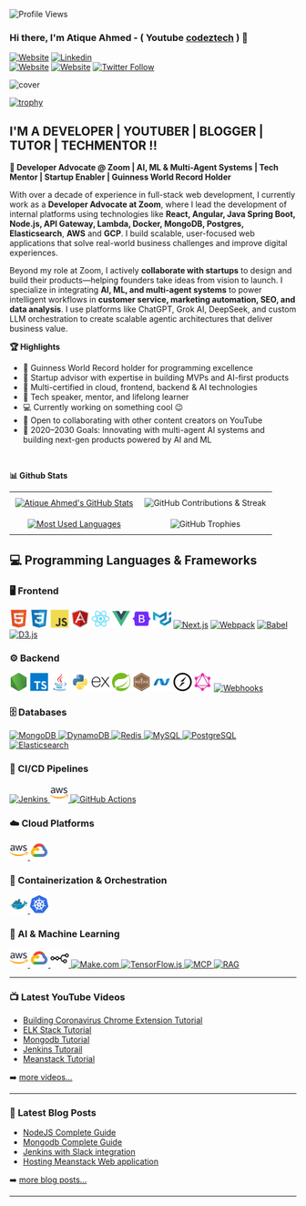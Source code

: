 ![Profile Views](https://komarev.com/ghpvc/?username=codeztech-atique&color=4a90e2)
### Hi there, I'm Atique Ahmed - ( Youtube [codeztech][youtube] ) 👋 

[![Website](https://img.shields.io/website?label=atiqueahmed.com&style=for-the-badge&url=https%3A%2F%2Fatiqueahmed.com)](https://atiqueahmed.com)
[![Linkedin](https://img.shields.io/website?label=Atique_Ahmed_LinkedIn&style=for-the-badge&url=https%3A%2F%2Fwww.linkedin.com/in/iamatiqueahmed)](https://www.linkedin.com/in/iamatiqueahmed)  
[![Website](https://img.shields.io/website?label=www.codeztech.com&style=for-the-badge&url=https%3A%2F%2Fwww.codeztech.com)](https://www.codeztech.com)
[![Website](https://img.shields.io/website?label=Codeztech_GitHub&style=for-the-badge&url=https%3A%2F%2Fgithub.com/Codez-Tech)](https://github.com/Codez-Tech)
[![Twitter Follow](https://img.shields.io/twitter/follow/codez_tech?color=1DA1F2&logo=twitter&style=for-the-badge)](https://twitter.com/intent/follow?original_referer=https%3A%2F%2Fgithub.com%2FcodeSTACKr&screen_name=codez_tech)

![cover](https://codeztech-atique.github.io/codeztech.png)

[![trophy](https://github-profile-trophy.vercel.app/?username=ryo-ma)](https://github.com/ryo-ma/github-profile-trophy)

## I'M A DEVELOPER | YOUTUBER | BLOGGER | TUTOR | TECHMENTOR !!

**🚀 Developer Advocate @ Zoom | AI, ML & Multi-Agent Systems | Tech Mentor | Startup Enabler | Guinness World Record Holder**

With over a decade of experience in full-stack web development, I currently work as a **Developer Advocate at Zoom**, where I lead the development of internal platforms using technologies like **React, Angular, Java Spring Boot, Node.js, API Gateway, Lambda, Docker, MongoDB, Postgres, Elasticsearch**, **AWS** and **GCP**. I build scalable, user-focused web applications that solve real-world business challenges and improve digital experiences.

Beyond my role at Zoom, I actively **collaborate with startups** to design and build their products—helping founders take ideas from vision to launch. I specialize in integrating **AI, ML, and multi-agent systems** to power intelligent workflows in **customer service, marketing automation, SEO, and data analysis**. I use platforms like ChatGPT, Grok AI, DeepSeek, and custom LLM orchestration to create scalable agentic architectures that deliver business value.


**🏆 Highlights**

- 🏅 Guinness World Record holder for programming excellence
- 🚀 Startup advisor with expertise in building MVPs and AI-first products
- 📜 Multi-certified in cloud, frontend, backend & AI technologies
- 🎤 Tech speaker, mentor, and lifelong learner
- 💻 Currently working on something cool 😉
- 👯 Open to collaborating with other content creators on YouTube
- 🥅 2020–2030 Goals: Innovating with multi-agent AI systems and building next-gen products powered by AI and ML

<br />

**📊 Github Stats**
<table align="center" cellspacing="0" cellpadding="0">
  <tr>
    <td style="padding:10px;text-align:center;vertical-align:top;">
      <a href="https://github.com/codeztech-atique">
        <img
          src="https://github-readme-stats.vercel.app/api?username=codeztech-atique&show_icons=true&count_private=true&theme=default&border_radius=10&hide_border=true"
          alt="Atique Ahmed's GitHub Stats"
        />
      </a>
    </td>
    <td style="padding:10px;text-align:center;vertical-align:top;">
      <img
        src="https://github-readme-streak-stats.herokuapp.com?user=codeztech-atique&theme=default&hide_border=true&ring=DDDDDD"
        alt="GitHub Contributions & Streak"
      />
    </td>
  </tr>
  <tr>
    <td style="padding:10px;text-align:center;vertical-align:top;">
      <a href="https://github.com/codeztech-atique/github-readme-stats">
        <img
          src="https://github-readme-stats.vercel.app/api/top-langs/?username=codeztech-atique&layout=compact&langs_count=6&theme=default&hide_border=true"
          alt="Most Used Languages"
        />
      </a>
    </td>
    <td style="padding:10px;text-align:center;vertical-align:top;">
      <img
        src="https://github-profile-trophy.vercel.app/?username=codeztech-atique&theme=default&no-frame=true&row=1&column=4"
        alt="GitHub Trophies"
      />
    </td>
  </tr>
</table>


## 💻 Programming Languages & Frameworks

### 🖥️ Frontend
<p align="left">
  <a href="https://www.w3schools.com/html/"       title="HTML5"><img src="https://raw.githubusercontent.com/devicons/devicon/master/icons/html5/html5-original.svg"             width="32" alt="HTML5" /></a>
  <a href="https://www.w3schools.com/css/"        title="CSS3"><img src="https://raw.githubusercontent.com/devicons/devicon/master/icons/css3/css3-original.svg"               width="32" alt="CSS3" /></a>
  <a href="https://www.w3schools.com/js/"         title="JavaScript"><img src="https://raw.githubusercontent.com/devicons/devicon/master/icons/javascript/javascript-original.svg"   width="32" alt="JavaScript" /></a>
  <a href="https://angular.io/"                   title="Angular"><img src="https://raw.githubusercontent.com/devicons/devicon/master/icons/angularjs/angularjs-original.svg"           width="32" alt="Angular" /></a>
  <a href="https://reactjs.org/"                  title="React"><img src="https://raw.githubusercontent.com/devicons/devicon/master/icons/react/react-original.svg"                     width="32" alt="React" /></a>
  <a href="https://vuejs.org/"                    title="Vue.js"><img src="https://raw.githubusercontent.com/devicons/devicon/master/icons/vuejs/vuejs-original.svg"                   width="32" alt="Vue.js" /></a>
  <a href="https://getbootstrap.com/"             title="Bootstrap"><img src="https://raw.githubusercontent.com/devicons/devicon/master/icons/bootstrap/bootstrap-plain.svg"               width="32" alt="Bootstrap" /></a>
  <a href="https://material-ui.com/"              title="Material-UI"><img src="https://raw.githubusercontent.com/devicons/devicon/master/icons/materialui/materialui-original.svg"     width="32" alt="Material-UI" /></a>
  <a href="https://nextjs.org/"                   title="Next.js"><img src="https://cdn.jsdelivr.net/gh/devicons/devicon/icons/nextjs/nextjs-original.svg"                          width="32" alt="Next.js" /></a>
  <a href="https://webpack.js.org/"               title="Webpack"><img src="https://cdn.jsdelivr.net/gh/devicons/devicon/icons/webpack/webpack-original.svg"                          width="32" alt="Webpack" /></a>
  <a href="https://babeljs.io/"                   title="Babel"><img src="https://cdn.jsdelivr.net/gh/devicons/devicon/icons/babel/babel-original.svg"                               width="32" alt="Babel" /></a>
  <a href="https://d3js.org/"                     title="D3.js"><img src="https://cdn.jsdelivr.net/gh/devicons/devicon/icons/d3js/d3js-original.svg"                              width="32" alt="D3.js" /></a>
  
### ⚙️ Backend
<a href="https://nodejs.org/"                   title="Node.js"><img src="https://raw.githubusercontent.com/devicons/devicon/master/icons/nodejs/nodejs-original.svg"             width="32" alt="Node.js" /></a>
  <a href="https://www.typescriptlang.org/"       title="TypeScript"><img src="https://raw.githubusercontent.com/devicons/devicon/master/icons/typescript/typescript-original.svg" width="32" alt="TypeScript" /></a>
  <a href="https://www.java.com/"                 title="Java"><img src="https://raw.githubusercontent.com/devicons/devicon/master/icons/java/java-original.svg"                   width="32" alt="Java" /></a>
  <a href="https://www.python.org/"               title="Python"><img src="https://raw.githubusercontent.com/devicons/devicon/master/icons/python/python-original.svg"             width="32" alt="Python" /></a>
  <a href="https://expressjs.com/"                title="Express.js"><img src="https://raw.githubusercontent.com/devicons/devicon/master/icons/express/express-original.svg"         width="32" alt="Express.js" /></a>
  <a href="https://spring.io/projects/spring-boot" title="Spring Boot"><img src="https://raw.githubusercontent.com/devicons/devicon/master/icons/spring/spring-original.svg"             width="32" alt="Spring Boot" /></a>
  <a href="https://mochajs.org/"                  title="Mocha"><img src="https://raw.githubusercontent.com/devicons/devicon/master/icons/mocha/mocha-plain.svg"                   width="32" alt="Mocha" /></a>
  <a href="https://docs.microsoft.com/aspnet/mvc"  title="MVC Pattern"><img src="https://raw.githubusercontent.com/devicons/devicon/master/icons/dot-net/dot-net-original.svg"        width="32" alt="MVC" /></a>
  <a href="https://socket.io/"                    title="Socket.io"><img src="https://raw.githubusercontent.com/devicons/devicon/master/icons/socketio/socketio-original.svg"             width="32" alt="Socket.io" /></a>
  <a href="https://graphql.org/"                  title="GraphQL"><img src="https://raw.githubusercontent.com/devicons/devicon/master/icons/graphql/graphql-plain.svg"                     width="32" alt="GraphQL" /></a>
  <a href="https://developer.mozilla.org/en-US/docs/Webhooks" title="Webhooks"><img src="https://img.icons8.com/ios-filled/50/000000/webhook.png"     width="32" alt="Webhooks" /></a>

### 🗄️ Databases

<p align="left">
  <a href="https://www.mongodb.com/" title="MongoDB">
    <img src="https://cdn.jsdelivr.net/gh/devicons/devicon/icons/mongodb/mongodb-original.svg" width="32" alt="MongoDB" />
  </a>
  <a href="https://aws.amazon.com/dynamodb/" title="DynamoDB">
    <img src="https://cdn.jsdelivr.net/gh/devicons/devicon/icons/dynamodb/dynamodb-original.svg" width="32" alt="DynamoDB" />
  </a>
  <a href="https://redis.io/" title="Redis">
    <img src="https://cdn.jsdelivr.net/gh/devicons/devicon/icons/redis/redis-original.svg" width="32" alt="Redis" />
  </a>
  <a href="https://www.mysql.com/" title="MySQL">
    <img src="https://cdn.jsdelivr.net/gh/devicons/devicon/icons/mysql/mysql-original.svg" width="32" alt="MySQL" />
  </a>
  <a href="https://www.postgresql.org/" title="PostgreSQL">
    <img src="https://cdn.jsdelivr.net/gh/devicons/devicon/icons/postgresql/postgresql-original.svg" width="32" alt="PostgreSQL" />
  </a>
  <a href="https://www.elastic.co/elasticsearch/" title="Elasticsearch">
    <img src="https://cdn.jsdelivr.net/gh/devicons/devicon/icons/elasticsearch/elasticsearch-original.svg" width="32" alt="Elasticsearch" />
  </a>
</p>

### 🚀 CI/CD Pipelines

<p align="left">
  <!-- Jenkins -->
  <a href="https://www.jenkins.io/" title="Jenkins">
    <img src="https://cdn.jsdelivr.net/gh/devicons/devicon/icons/jenkins/jenkins-original.svg" width="32" alt="Jenkins"/>
  </a>
  <!-- AWS CodePipeline -->
  <a href="https://aws.amazon.com/codepipeline/" title="AWS CodePipeline">
    <img src="https://raw.githubusercontent.com/devicons/devicon/master/icons/amazonwebservices/amazonwebservices-original-wordmark.svg" width="32" alt="AWS CodePipeline"/>
  </a>
  <!-- GitHub Actions -->
  <a href="https://github.com/features/actions" title="GitHub Actions">
    <img src="https://cdn.jsdelivr.net/gh/devicons/devicon/icons/github/github-original.svg" width="32" alt="GitHub Actions"/>
  </a>
</p>

### ☁️ Cloud Platforms

<p align="left">
  <!-- Amazon Web Services -->
  <a href="https://aws.amazon.com/" title="Amazon Web Services">
    <img 
      src="https://raw.githubusercontent.com/devicons/devicon/master/icons/amazonwebservices/amazonwebservices-original-wordmark.svg" 
      width="32" 
      alt="AWS" 
    />
  </a>

  <!-- Google Cloud Platform -->
  <a href="https://cloud.google.com/" title="Google Cloud Platform">
    <img 
      src="https://raw.githubusercontent.com/devicons/devicon/master/icons/googlecloud/googlecloud-original.svg" 
      width="32" 
      alt="GCP" 
    />
  </a>
</p>


### 🐳 Containerization & Orchestration

<p align="left">
  <!-- Docker -->
  <a href="https://www.docker.com/" title="Docker">
    <img
      src="https://raw.githubusercontent.com/devicons/devicon/master/icons/docker/docker-original.svg"
      width="32"
      alt="Docker"
    />
  </a>
  <a href="https://kubernetes.io/" title="Kubernetes">
    <img
      src="https://raw.githubusercontent.com/devicons/devicon/master/icons/kubernetes/kubernetes-plain.svg"
      width="32"
      alt="Kubernetes"
    />
  </a>
</p>

### 🤖 AI & Machine Learning

<p align="left">
  <!-- AWS Bedrock -->
  <a href="https://aws.amazon.com/bedrock/" title="AWS Bedrock">
    <img
      src="https://raw.githubusercontent.com/devicons/devicon/master/icons/amazonwebservices/amazonwebservices-original-wordmark.svg"
      width="32"
      alt="AWS Bedrock"
    />
  </a>

  <!-- GCP Vertex AI -->
  <a href="https://cloud.google.com/vertex-ai" title="GCP Vertex AI">
    <img
      src="https://raw.githubusercontent.com/devicons/devicon/master/icons/googlecloud/googlecloud-original.svg"
      width="32"
      alt="GCP Vertex AI"
    />
  </a>

  <!-- n8n -->
  <a href="https://n8n.io/" title="n8n">
    <img
      src="https://github.com/codeztech-atique/codeztech-atique.github.io/blob/master/n8n.png"
      width="32"
      alt="n8n"
    />
  </a>

  <!-- Make.com -->
  <a href="https://www.make.com/" title="Make.com">
    <img
      src="https://cdn.jsdelivr.net/npm/simple-icons@v10/icons/make.svg"
      width="32"
      alt="Make.com"
    />
  </a>

  <!-- TensorFlow.js -->
  <a href="https://www.tensorflow.org/js" title="TensorFlow.js">
    <img
      src="https://cdn.jsdelivr.net/gh/devicons/devicon/icons/tensorflow/tensorflow-original.svg"
      width="32"
      alt="TensorFlow.js"
    />
  </a>

  <!-- Model Context Protocol (MCP) -->
  <a href="https://github.com/openai/mcp" title="Model Context Protocol (MCP)">
    <img
      src="https://img.icons8.com/ios-filled/50/000000/protocol.png"
      width="32"
      alt="MCP"
    />
  </a>

  <!-- Retrieval-Augmented Generation (RAG) -->
  <a href="https://en.wikipedia.org/wiki/Retrieval-augmented_generation" title="Retrieval-Augmented Generation (RAG)">
    <img
      src="https://img.icons8.com/ios-filled/50/000000/search-in-list.png"
      width="32"
      alt="RAG"
    />
  </a>
</p>


---

### 📺 Latest YouTube Videos

<!-- YOUTUBE:START -->
- [Building Coronavirus Chrome Extension Tutorial](https://www.youtube.com/watch?v=AHKCi5QAPMA&list=PLwfbCU-sjpjGdHSQbPFZdcOtnv7pzFM7f)
- [ELK Stack Tutorial](https://www.youtube.com/watch?v=rNgWUdhiY5E&list=PLwfbCU-sjpjGOZn7D6-90BqvHA5zuiLmM)
- [Mongodb Tutorial](https://www.youtube.com/watch?v=UJ7q9YRck0Y&list=PLwfbCU-sjpjH59jLnIEK-WPPckCNutmrv)
- [Jenkins Tutorail](https://www.youtube.com/watch?v=rG3yq4njfBY&list=PLwfbCU-sjpjEHvrtqcg7maLorlsA-YSeU)
- [Meanstack Tutorial](https://www.youtube.com/watch?v=7JjjWSd8yNA&list=PLwfbCU-sjpjGKRmK1iZDxG7NmEyWcyXE0)
<!-- YOUTUBE:END -->

➡️ [more videos...](https://youtube.com/codeztech)

---

### 📕 Latest Blog Posts

<!-- BLOG-POST-LIST:START -->
- [NodeJS Complete Guide](https://www.codeztech.com/2019/12/nodejs-complete-guide-to-build-restful.html)
- [Mongodb Complete Guide](https://www.codeztech.com/2019/12/mongodb-complete-guide-about-mongodb.html)
- [Jenkins with Slack integration](https://www.codeztech.com/2020/01/install-and-configure-slack-and-email-notification-with-jenkins.html)
- [Hosting Meanstack Web application](https://www.codeztech.com/2020/01/amazon-ec2-tutorial-hosting-mean-stack.html)
<!-- BLOG-POST-LIST:END -->

➡️ [more blog posts...](https://www.codeztech.com)

---

[website]: https://atiqueahmed.com
[linkedin]: https://linkedin.com/in/iamatiqueahmed
[github]: https://github.com/codeztech-atique
[twitter]: https://twitter.com/codez_tech
[youtube]: https://youtube.com/codeztech
[instagram]: https://instagram.com/mighty_warriorr
[facebook]: https://www.facebook.com/CodezTechnology
[hackerrank]: https://www.hackerrank.com/Atique_Ahmed
[blog]: https://www.codeztech.com
